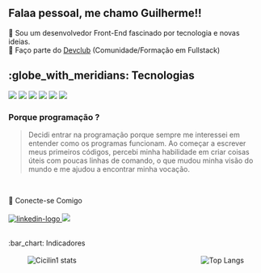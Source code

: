 Falaa pessoal, me chamo Guilherme!!
---
 :rocket: Sou um desenvolvedor Front-End fascinado por tecnologia e novas ideias.
 <br>
 :brain: Faço parte do <a href="https://www.linkedin.com/school/dev-club-devs/" target="_blank">Devclub</a> (Comunidade/Formação em Fullstack)
 
<h2>:globe_with_meridians: Tecnologias</h2>
<div>
  <img src="https://img.shields.io/badge/HTML5-E34F26?style=for-the-badge&logo=html5&logoColor=white">
  <img src="https://img.shields.io/badge/CSS3-1572B6?style=for-the-badge&logo=css3&logoColor=white">
  <img src="https://img.shields.io/badge/JavaScript-F7DF1E?style=for-the-badge&logo=javascript&logoColor=black"> 
  <img src="https://img.shields.io/badge/React-20232A?style=for-the-badge&logo=react&logoColor=61DAFB">
  <img src="https://img.shields.io/badge/GIT-E44C30?style=for-the-badge&logo=git&logoColor=white">
  <img src="https://img.shields.io/badge/GitHub-100000?style=for-the-badge&logo=github&logoColor=white">
</div>

<h3>Porque programação ? </h3> 

> Decidi entrar na programação porque sempre me interessei em entender como os programas funcionam. Ao começar a escrever meus primeiros códigos, percebi minha habilidade em criar coisas úteis com poucas linhas de comando, o que mudou minha visão do mundo e me ajudou a  encontrar minha vocação.
<br>

💬 Conecte-se Comigo
<br><br>
 <a href="https://www.linkedin.com/in/guilherme-cicilini">
   <img src="https://img.shields.io/badge/LinkedIn-0077B5?style=for-the-badge&logo=linkedin&logoColor=white" alt="linkedin-logo">
 </a>
 <a href="guilherme.cicilni@hotmail.com">
  <img src="https://img.shields.io/badge/Gmail-D14836?style=for-the-badge&logo=gmail&logoColor=white">
 </a>

<br>
:bar_chart: Indicadores
<br><br>
<div style="display: flex; justify-content: space-around;">
    <img src="https://github-readme-stats.vercel.app/api?username=Cicilin1&show_icons=true&theme=gruvbox" alt="Cicilin1 stats" >
    <div style="width:20px;"></div> 
    <br>
    <img src="https://github-readme-stats.vercel.app/api/top-langs/?username=Cicilin1&layout=compact&theme=gruvbox" alt="Top Langs">
</div>




